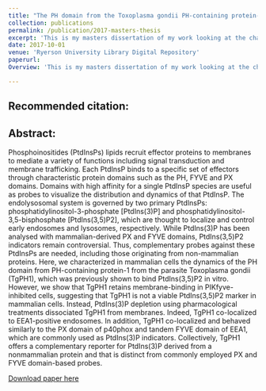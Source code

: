 ```yaml
---
title: "The PH domain from the Toxoplasma gondii PH-containing protein-1 (TgPH1) serves as an ectopic reporter of phosphatidylinositol 3-phosphate in mammalian cells"
collection: publications
permalink: /publication/2017-masters-thesis
excerpt: 'This is my masters dissertation of my work looking at the characterization of Toxoplasma gondii PH-containing protein-1 (TgPH1) which serves as an ectopic reporter of phosphatidylinositol 3-phosphate in mammalian cells' 
date: 2017-10-01
venue: 'Ryerson University Library Digital Repository'
paperurl: 
Overview: 'This is my masters dissertation of my work looking at the characterization of Toxoplasma gondii PH-containing protein-1 (TgPH1) which serves as an ectopic reporter of phosphatidylinositol 3-phosphate in mammalian cells'

---
```


Recommended citation:
---

Abstract:
---
Phosphoinositides (PtdInsPs) lipids recruit effector proteins to membranes to mediate a variety of functions including signal transduction and membrane trafficking. Each PtdInsP binds to a specific set of effectors through characteristic protein domains such as the PH, FYVE and PX domains. Domains with high affinity for a single PtdInsP species are useful as probes to visualize the distribution and dynamics of that PtdInsP. The endolysosomal system is governed by two primary PtdInsPs: phosphatidylinositol-3-phosphate [PtdIns(3)P] and phosphatidylinositol-3,5-bisphosphate [PtdIns(3,5)P2], which are thought to localize and control early endosomes and lysosomes, respectively. While PtdIns(3)P has been analysed with mammalian-derived PX and FYVE domains, PtdIns(3,5)P2 indicators remain controversial. Thus, complementary probes against these PtdInsPs are needed, including those originating from non-mammalian proteins. Here, we characterized in mammalian cells the dynamics of the PH domain from PH-containing protein-1 from the parasite Toxoplasma gondii (TgPH1), which was previously shown to bind PtdIns(3,5)P2 in vitro. However, we show that TgPH1 retains membrane-binding in PIKfyve-inhibited cells, suggesting that TgPH1 is not a viable PtdIns(3,5)P2 marker in mammalian cells. Instead, PtdIns(3)P depletion using pharmacological treatments dissociated TgPH1 from membranes. Indeed, TgPH1 co-localized to EEA1-positive endosomes. In addition, TgPH1 co-localized and behaved similarly to the PX domain of p40phox and tandem FYVE domain of EEA1, which are commonly used as PtdIns(3)P indicators. Collectively, TgPH1 offers a complementary reporter for PtdIns(3)P derived from a nonmammalian protein and that is distinct from commonly employed PX and FYVE domain-based probes.

[Download paper here](http://academicpages.github.io/files/masters-disserations.pdf)

